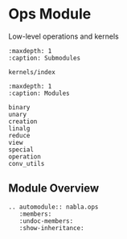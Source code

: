 # Ops Module

Low-level operations and kernels

```{toctree}
:maxdepth: 1
:caption: Submodules

kernels/index
```

```{toctree}
:maxdepth: 1
:caption: Modules

binary
unary
creation
linalg
reduce
view
special
operation
conv_utils
```


## Module Overview

```{eval-rst}
.. automodule:: nabla.ops
   :members:
   :undoc-members:
   :show-inheritance:
```
